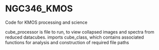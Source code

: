 # NGC346_KMOS
Code for KMOS processing and science

cube_processor is file to run, to view collapsed images and spectra from reduced datacubes. 
imports cube_class, which contains associated functions for analysis and construction of required file paths
